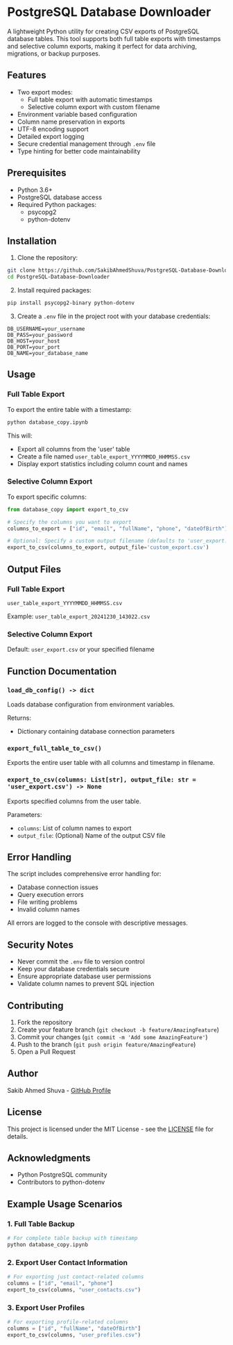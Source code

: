 # PostgreSQL Database Downloader

A lightweight Python utility for creating CSV exports of PostgreSQL database tables. This tool supports both full table exports with timestamps and selective column exports, making it perfect for data archiving, migrations, or backup purposes.

## Features

- Two export modes:
  - Full table export with automatic timestamps
  - Selective column export with custom filename
- Environment variable based configuration
- Column name preservation in exports
- UTF-8 encoding support
- Detailed export logging
- Secure credential management through `.env` file
- Type hinting for better code maintainability

## Prerequisites

- Python 3.6+
- PostgreSQL database access
- Required Python packages:
  - psycopg2
  - python-dotenv

## Installation

1. Clone the repository:
```bash
git clone https://github.com/SakibAhmedShuva/PostgreSQL-Database-Downloader.git
cd PostgreSQL-Database-Downloader
```

2. Install required packages:
```bash
pip install psycopg2-binary python-dotenv
```

3. Create a `.env` file in the project root with your database credentials:
```env
DB_USERNAME=your_username
DB_PASS=your_password
DB_HOST=your_host
DB_PORT=your_port
DB_NAME=your_database_name
```

## Usage

### Full Table Export

To export the entire table with a timestamp:

```bash
python database_copy.ipynb
```

This will:
- Export all columns from the 'user' table
- Create a file named `user_table_export_YYYYMMDD_HHMMSS.csv`
- Display export statistics including column count and names

### Selective Column Export

To export specific columns:

```python
from database_copy import export_to_csv

# Specify the columns you want to export
columns_to_export = ["id", "email", "fullName", "phone", "dateOfBirth"]

# Optional: Specify a custom output filename (defaults to 'user_export.csv')
export_to_csv(columns_to_export, output_file='custom_export.csv')
```

## Output Files

### Full Table Export
```
user_table_export_YYYYMMDD_HHMMSS.csv
```
Example: `user_table_export_20241230_143022.csv`

### Selective Column Export
Default: `user_export.csv` or your specified filename

## Function Documentation

### `load_db_config() -> dict`
Loads database configuration from environment variables.

Returns:
- Dictionary containing database connection parameters

### `export_full_table_to_csv()`
Exports the entire user table with all columns and timestamp in filename.

### `export_to_csv(columns: List[str], output_file: str = 'user_export.csv') -> None`
Exports specified columns from the user table.

Parameters:
- `columns`: List of column names to export
- `output_file`: (Optional) Name of the output CSV file

## Error Handling

The script includes comprehensive error handling for:
- Database connection issues
- Query execution errors
- File writing problems
- Invalid column names

All errors are logged to the console with descriptive messages.

## Security Notes

- Never commit the `.env` file to version control
- Keep your database credentials secure
- Ensure appropriate database user permissions
- Validate column names to prevent SQL injection

## Contributing

1. Fork the repository
2. Create your feature branch (`git checkout -b feature/AmazingFeature`)
3. Commit your changes (`git commit -m 'Add some AmazingFeature'`)
4. Push to the branch (`git push origin feature/AmazingFeature`)
5. Open a Pull Request

## Author

Sakib Ahmed Shuva - [GitHub Profile](https://github.com/SakibAhmedShuva)

## License

This project is licensed under the MIT License - see the [LICENSE](LICENSE) file for details.

## Acknowledgments

- Python PostgreSQL community
- Contributors to python-dotenv

## Example Usage Scenarios

### 1. Full Table Backup
```python
# For complete table backup with timestamp
python database_copy.ipynb
```

### 2. Export User Contact Information
```python
# For exporting just contact-related columns
columns = ["id", "email", "phone"]
export_to_csv(columns, "user_contacts.csv")
```

### 3. Export User Profiles
```python
# For exporting profile-related columns
columns = ["id", "fullName", "dateOfBirth"]
export_to_csv(columns, "user_profiles.csv")
```
